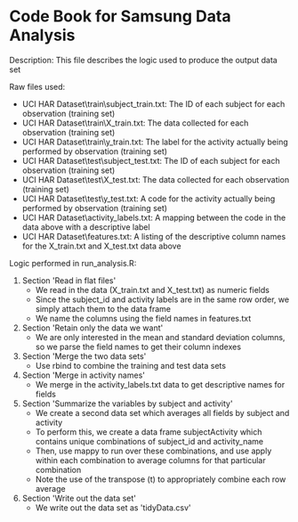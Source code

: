 Code Book for Samsung Data Analysis
===================================

Description: This file describes the logic used to produce the output data set

Raw files used:
* UCI HAR Dataset\train\subject_train.txt: The ID of each subject for each observation (training set)
* UCI HAR Dataset\train\X_train.txt: The data collected for each observation (training set)
* UCI HAR Dataset\train\y_train.txt: The label for the activity actually being performed by observation (training set)
* UCI HAR Dataset\test\subject_test.txt: The ID of each subject for each observation (training set)
* UCI HAR Dataset\test\X_test.txt: The data collected for each observation (training set)
* UCI HAR Dataset\test\y_test.txt: A code for the activity actually being performed by observation (training set)
* UCI HAR Dataset\activity_labels.txt: A mapping between the code in the data above with a descriptive label
* UCI HAR Dataset\features.txt: A listing of the descriptive column names for the X_train.txt and X_test.txt data above
	
Logic performed in run_analysis.R:

1. Section 'Read in flat files'
	* We read in the data (X_train.txt and X_test.txt) as numeric fields
	* Since the subject_id and activity labels are in the same row order, we simply attach them to the data frame
	* We name the columns using the field names in features.txt
2. Section 'Retain only the data we want'
	* We are only interested in the mean and standard deviation columns, so we parse the field names to get their column indexes
3. Section 'Merge the two data sets'
	* Use rbind to combine the training and test data sets
4. Section 'Merge in activity names'
	* We merge in the activity_labels.txt data to get descriptive names for fields
5. Section 'Summarize the variables by subject and activity'
	* We create a second data set which averages all fields by subject and activity
	* To perform this, we create a data frame subjectActivity which contains unique combinations of subject_id and activity_name
	* Then, use mappy to run over these combinations, and use apply within each combination to average columns for that particular combination
	* Note the use of the transpose (t) to appropriately combine each row average
6. Section 'Write out the data set'
	* We write out the data set as 'tidyData.csv'
